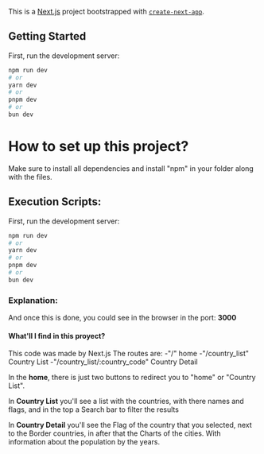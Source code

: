 This is a [Next.js](https://nextjs.org) project bootstrapped with [`create-next-app`](https://nextjs.org/docs/app/api-reference/cli/create-next-app).

## Getting Started

First, run the development server:

```bash
npm run dev
# or
yarn dev
# or
pnpm dev
# or
bun dev
```
# How to set up this project?

Make sure to install all dependencies and install "npm" in your folder along with the files.


## Execution Scripts: 
First, run the development server:

```bash
npm run dev
# or
yarn dev
# or
pnpm dev
# or
bun dev
```

### Explanation:

And once this is done, you could see in the browser in the port:
**3000** 

#### What'll I find in this proyect?
This code was made by Next.js
The routes are:
-"/" home
-"/country_list" Country List
-"/country_list/:country_code" Country Detail

In the **home**, there is just two buttons to redirect you to "home" or "Country List".

In **Country List** you'll see a list with the countries, with there names and flags, and in the top a Search bar to filter the results

In **Country Detail** you'll see the Flag of the country that you selected, next to the Border countries, in after that the Charts of the cities. With information about the population by the years.

